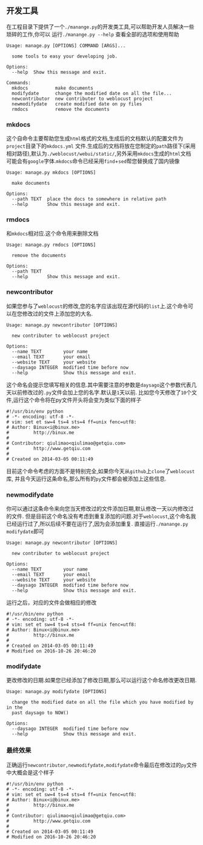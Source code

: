 ## 开发工具

在工程目录下提供了一个`./manange.py`的开发类工具,可以帮助开发人员解决一些琐碎的工作,你可以
运行`./manange.py --help` 查看全部的选项和使用帮助

```
Usage: manage.py [OPTIONS] COMMAND [ARGS]...

  some tools to easy your developing job.

Options:
  --help  Show this message and exit.

Commands:
  mkdocs          make documents
  modifydate      change the modified date on all the file...
  newcontributor  new contributer to weblocust project
  newmodifydate   create modified date on py files
  rmdocs          remove the documents
```

### mkdocs 

这个自命令主要帮助您生成`html`格式的文档,生成后的文档默认的配置文件为`project`目录下的`mkdocs.yml`
文件.生成后的文档将放在您制定的`path`路径下(采用相对路径),默认为`./weblocust/webui/static/`,另外采用`mkdocs`生成的`html`文档
可能会有`google`字体.`mkdocs`命令已经采用`find`+`sed`帮您替换成了国内镜像
```                                                                                                     
Usage: manage.py mkdocs [OPTIONS]                                                                                                                              
                                                                                                                                                               
  make documents                                                                                                                                               
                                                                                                                                                               
Options:                                                                                                                                                       
  --path TEXT  place the docs to somewhere in relative path                                                                                                    
  --help       Show this message and exit.
```

### rmdocs 

和`mkdocs`相对应.这个命令用来删除文档

```                                                                                                          
Usage: manage.py rmdocs [OPTIONS]                                                                                                                                  
                                                                                                                                                                   
  remove the documents                                                                                                                                             
                                                                                                                                                                   
Options:                                                                                                                                                           
  --path TEXT                                                                                                                                                      
  --help       Show this message and exit. 
```

### newcontributor

如果您参与了`weblocust`的修改,您的名字应该出现在源代码的`list`上.这个命令可以在您修改过的文件上添加您的大名.
```                                                                                              
Usage: manage.py newcontributor [OPTIONS]                                                                                                                      
                                                                                                                                                               
  new contributer to weblocust project                                                                                                                         
                                                                                                                                                               
Options:                                                                                                                                                       
  --name TEXT        your name                                                                                                                                 
  --email TEXT       your email                                                                                                                                
  --website TEXT     your website                                                                                                                              
  --daysago INTEGER  modified time before now                                                                                                                  
  --help             Show this message and exit.  
```
这个命名会提示您填写相关的信息.其中需要注意的参数是`daysago`这个参数代表几天以前修改过的`.py`文件会加上您的名字.默认是`1`天以前.
比如您今天修改了`10`个文件,运行这个命令将在py文件开头将会变为类似下面的样子
```
#!/usr/bin/env python
# -*- encoding: utf-8 -*-
# vim: set et sw=4 ts=4 sts=4 ff=unix fenc=utf8:
# Author: Binux<i@binux.me>
#         http://binux.me
#
# Contributor: qiulimao<qiulimao@getqiu.com>
#         http://www.getqiu.com
#
# Created on 2014-03-05 00:11:49
```
目前这个命令考虑的方面不是特别完全,如果你今天从`github`上`clone`了`weblocust`库,
并且今天运行这条命名,那么所有的`py`文件都会被添加上这些信息.

### newmodifydate

你可以通过这条命令来向您当天修改过的文件添加日期,默认修改一天以内修改过的文件.
但是目前这个命名没有考虑到重复添加的问题.对于`weblocust`,这个命名我已经运行过了,所以后续不要在运行了,因为会添加重复.
直接运行`./manange.py modifydate`即可

```                                                                                                 
Usage: manage.py newcontributor [OPTIONS]                                                                                                                          
                                                                                                                                                                   
  new contributer to weblocust project                                                                                                                             
                                                                                                                                                                   
Options:                                                                                                                                                           
  --name TEXT        your name                                                                                                                                     
  --email TEXT       your email                                                                                                                                    
  --website TEXT     your website                                                                                                                                  
  --daysago INTEGER  modified time before now                                                                                                                      
  --help             Show this message and exit. 
```
运行之后，对应的文件会做相应的修改
```
#!/usr/bin/env python
# -*- encoding: utf-8 -*-
# vim: set et sw=4 ts=4 sts=4 ff=unix fenc=utf8:
# Author: Binux<i@binux.me>
#         http://binux.me
#
# Created on 2014-03-05 00:11:49
# Modified on 2016-10-26 20:46:20
```

### modifydate

更改修改的日期.如果您已经添加了修改日期,那么可以运行这个命名修改更改日期.

```                                                                                                     
Usage: manage.py modifydate [OPTIONS]                                                                                                                              
                                                                                                                                                                   
  change the modified date on all the file which you have modified by in the                                                                                       
  past daysago to NOW()                                                                                                                                            
                                                                                                                                                                   
Options:                                                                                                                                                           
  --daysago INTEGER  modified time before now                                                                                                                      
  --help             Show this message and exit.  
```

### 最终效果

正确运行`newcontributor,newmodifydate,modifydate`命令最后在修改过的`py`文件中大概会是这个样子

```
#!/usr/bin/env python
# -*- encoding: utf-8 -*-
# vim: set et sw=4 ts=4 sts=4 ff=unix fenc=utf8:
# Author: Binux<i@binux.me>
#         http://binux.me
#
# Contributor: qiulimao<qiulimao@getqiu.com>
#         http://www.getqiu.com
#
# Created on 2014-03-05 00:11:49
# Modified on 2016-10-26 20:46:20
```